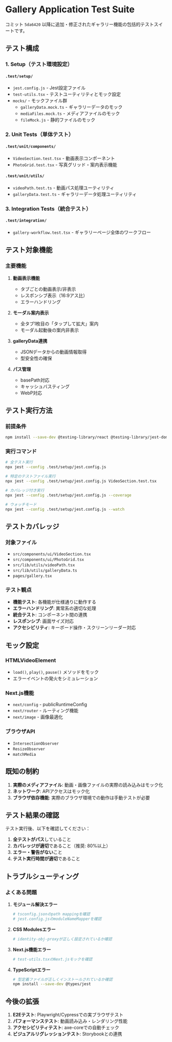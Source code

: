 # Gallery Application Test Suite

コミット `5da6420` 以降に追加・修正されたギャラリー機能の包括的テストスイートです。

## テスト構成

### 1. Setup（テスト環境設定）

#### `.test/setup/`
- `jest.config.js` - Jest設定ファイル
- `test-utils.tsx` - テストユーティリティとモック設定
- `mocks/` - モックファイル群
  - `galleryData.mock.ts` - ギャラリーデータのモック
  - `mediaFiles.mock.ts` - メディアファイルのモック
  - `fileMock.js` - 静的ファイルのモック

### 2. Unit Tests（単体テスト）

#### `.test/unit/components/`
- `VideoSection.test.tsx` - 動画表示コンポーネント
- `PhotoGrid.test.tsx` - 写真グリッド・案内表示機能

#### `.test/unit/utils/`
- `videoPath.test.ts` - 動画パス処理ユーティリティ
- `galleryData.test.ts` - ギャラリーデータ処理ユーティリティ

### 3. Integration Tests（統合テスト）

#### `.test/integration/`
- `gallery-workflow.test.tsx` - ギャラリーページ全体のワークフロー

## テスト対象機能

### 主要機能
1. **動画表示機能**
   - タブごとの動画表示/非表示
   - レスポンシブ表示（16:9アス比）
   - エラーハンドリング

2. **モーダル案内表示**
   - 全タブ1枚目の「タップして拡大」案内
   - モーダル起動後の案内非表示

3. **galleryData連携**
   - JSONデータからの動画情報取得
   - 型安全性の確保

4. **パス管理**
   - basePath対応
   - キャッシュバスティング
   - WebP対応

## テスト実行方法

### 前提条件
```bash
npm install --save-dev @testing-library/react @testing-library/jest-dom jest ts-jest identity-obj-proxy
```

### 実行コマンド
```bash
# 全テスト実行
npx jest --config .test/setup/jest.config.js

# 特定のテストファイル実行
npx jest --config .test/setup/jest.config.js VideoSection.test.tsx

# カバレッジ付き実行
npx jest --config .test/setup/jest.config.js --coverage

# ウォッチモード
npx jest --config .test/setup/jest.config.js --watch
```

## テストカバレッジ

### 対象ファイル
- `src/components/ui/VideoSection.tsx`
- `src/components/ui/PhotoGrid.tsx`
- `src/lib/utils/videoPath.tsx`
- `src/lib/utils/galleryData.ts`
- `pages/gallery.tsx`

### テスト観点
- **機能テスト**: 各機能が仕様通りに動作する
- **エラーハンドリング**: 異常系の適切な処理
- **統合テスト**: コンポーネント間の連携
- **レスポンシブ**: 画面サイズ対応
- **アクセシビリティ**: キーボード操作・スクリーンリーダー対応

## モック設定

### HTMLVideoElement
- `load()`, `play()`, `pause()` メソッドをモック
- エラーイベントの発火をシミュレーション

### Next.js機能
- `next/config` - publicRuntimeConfig
- `next/router` - ルーティング機能
- `next/image` - 画像最適化

### ブラウザAPI
- `IntersectionObserver`
- `ResizeObserver`
- `matchMedia`

## 既知の制約

1. **実際のメディアファイル**: 動画・画像ファイルの実際の読み込みはモック化
2. **ネットワーク**: APIアクセスはモック化
3. **ブラウザ依存機能**: 実際のブラウザ環境での動作は手動テストが必要

## テスト結果の確認

テスト実行後、以下を確認してください：

1. **全テストがパス**していること
2. **カバレッジが適切**であること（推奨: 80%以上）
3. **エラー・警告がない**こと
4. **テスト実行時間が適切**であること

## トラブルシューティング

### よくある問題

1. **モジュール解決エラー**
   ```bash
   # tsconfig.jsonのpath mappingを確認
   # jest.config.jsのmoduleNameMapperを確認
   ```

2. **CSS Modulesエラー**
   ```bash
   # identity-obj-proxyが正しく設定されているか確認
   ```

3. **Next.js機能エラー**
   ```bash
   # test-utils.tsxのNext.jsモックを確認
   ```

4. **TypeScriptエラー**
   ```bash
   # 型定義ファイルが正しくインストールされているか確認
   npm install --save-dev @types/jest
   ```

## 今後の拡張

1. **E2Eテスト**: Playwright/Cypressでの実ブラウザテスト
2. **パフォーマンステスト**: 動画読み込み・レンダリング性能
3. **アクセシビリティテスト**: axe-coreでの自動チェック
4. **ビジュアルリグレッションテスト**: Storybookとの連携